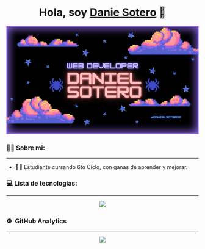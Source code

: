 <div align="center">
<h1 align="center">Hola, soy <a href="https://danielsotero.netlify.app/">Danie Sotero</a> 👋</h1>
</div>

<img src="/img/Banner.png"></img>

### 🙋‍♂️ Sobre mi:
---
- 🧑‍🏫 Estudiante cursando 6to Ciclo, con ganas de aprender y mejorar.

### 💻 Lista de tecnologías:
---
<div align="center">
  <img src="https://skillicons.dev/icons?i=html,css,js,astro,react,vite,mysql,firebase,tailwind,bootstrap,kotlin,flutter,dart,vscode,androidstudio,git,github,figma,postman,netlify">
</div>

### ⚙️ &nbsp;GitHub Analytics
---
<p align="center">
<a href="https://github.com/DanielSoteroF">
  <img height="180em" src="https://github-readme-stats-eight-theta.vercel.app/api/top-langs/?username=DanielSoteroF&layout=compact&langs_count=8&theme=algolia"/>
</a>
</p>

